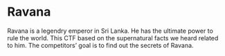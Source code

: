# Ravana
Ravana is a legendry emperor in Sri Lanka. He has the ultimate power to rule the world. This CTF based on the supernatural facts we heard related to him. The competitors’ goal is to find out the secrets of Ravana. 
